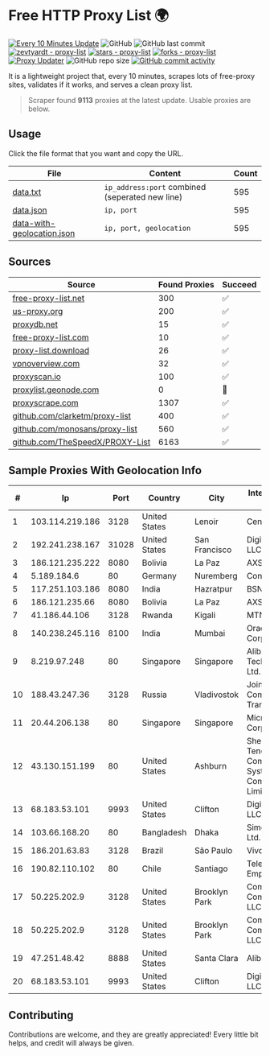 
# Free HTTP Proxy List 🌍

[![Every 10 Minutes Update](https://github.com/mertguvencli/http-proxy-list/actions/workflows/main.yml/badge.svg?branch=main)](https://github.com/mertguvencli/http-proxy-list/actions/workflows/main.yml)
![GitHub](https://img.shields.io/github/license/mertguvencli/http-proxy-list)
![GitHub last commit](https://img.shields.io/github/last-commit/mertguvencli/http-proxy-list)
[![zevtyardt - proxy-list](https://img.shields.io/static/v1?label=zevtyardt&message=proxy-list&color=blue&logo=github)](https://github.com/zevtyardt/proxy-list "Go to GitHub repo")
[![stars - proxy-list](https://img.shields.io/github/stars/zevtyardt/proxy-list?style=social)](https://github.com/zevtyardt/proxy-list)
[![forks - proxy-list](https://img.shields.io/github/forks/zevtyardt/proxy-list?style=social)](https://github.com/zevtyardt/proxy-list)
[![Proxy Updater](https://github.com/zevtyardt/proxy-list/workflows/Proxy%20Updater/badge.svg)](https://github.com/zevtyardt/proxy-list/actions?query=workflow:"Proxy+Updater")
![GitHub repo size](https://img.shields.io/github/repo-size/zevtyardt/proxy-list)
[![GitHub commit activity](https://img.shields.io/github/commit-activity/m/zevtyardt/proxy-list?logo=commits)](https://github.com/zevtyardt/proxy-list/commits/main)

It is a lightweight project that, every 10 minutes, scrapes lots of free-proxy sites, validates if it works, and serves a clean proxy list.

> Scraper found **9113** proxies at the latest update. Usable proxies are below.

## Usage

Click the file format that you want and copy the URL.

|File|Content|Count|
|----|-------|-----|
|[data.txt](https://raw.githubusercontent.com/mertguvencli/http-proxy-list/main/proxy-list/data.txt)|`ip_address:port` combined (seperated new line)|595|
|[data.json](https://raw.githubusercontent.com/mertguvencli/http-proxy-list/main/proxy-list/data.json)|`ip, port`|595|
|[data-with-geolocation.json](https://raw.githubusercontent.com/mertguvencli/http-proxy-list/main/proxy-list/data-with-geolocation.json)|`ip, port, geolocation`|595|

## Sources

|Source|Found Proxies|Succeed|
|------|-------------|-------|
|[free-proxy-list.net](https://free-proxy-list.net)|300|✅|
|[us-proxy.org](https://www.us-proxy.org)|200|✅|
|[proxydb.net](http://proxydb.net)|15|✅|
|[free-proxy-list.com](https://free-proxy-list.com/?page=&port=&type%5B%5D=http&type%5B%5D=https&up_time=0&search=Search)|10|✅|
|[proxy-list.download](https://www.proxy-list.download/HTTP)|26|✅|
|[vpnoverview.com](https://vpnoverview.com/privacy/anonymous-browsing/free-proxy-servers)|32|✅|
|[proxyscan.io](https://www.proxyscan.io)|100|✅|
|[proxylist.geonode.com](https://proxylist.geonode.com/api/proxy-list?limit=300&page=1&sort_by=lastChecked&sort_type=desc&protocols=http,https)|0|🚫|
|[proxyscrape.com](https://api.proxyscrape.com/v2/?request=displayproxies&protocol=http&timeout=10000&country=all&ssl=all&anonymity=all)|1307|✅|
|[github.com/clarketm/proxy-list](https://raw.githubusercontent.com/clarketm/proxy-list/master/proxy-list-raw.txt)|400|✅|
|[github.com/monosans/proxy-list](https://raw.githubusercontent.com/monosans/proxy-list/main/proxies/http.txt)|560|✅|
|[github.com/TheSpeedX/PROXY-List](https://raw.githubusercontent.com/TheSpeedX/PROXY-List/master/http.txt)|6163|✅|


## Sample Proxies With Geolocation Info

|#|Ip|Port|Country|City|Internet Service Provider|
|-|--|----|-------|----|-------------------------|
|1|103.114.219.186|3128|United States|Lenoir|Centrilogic, Inc.|
|2|192.241.238.167|31028|United States|San Francisco|DigitalOcean, LLC|
|3|186.121.235.222|8080|Bolivia|La Paz|AXS Bolivia S. A.|
|4|5.189.184.6|80|Germany|Nuremberg|Contabo GmbH|
|5|117.251.103.186|8080|India|Hazratpur|BSNL Internet|
|6|186.121.235.66|8080|Bolivia|La Paz|AXS Bolivia S. A.|
|7|41.186.44.106|3128|Rwanda|Kigali|MTN Rwandacell|
|8|140.238.245.116|8100|India|Mumbai|Oracle Corporation|
|9|8.219.97.248|80|Singapore|Singapore|Alibaba (US) Technology Co., Ltd.|
|10|188.43.247.36|3128|Russia|Vladivostok|Joint Stock Company TransTeleCom|
|11|20.44.206.138|80|Singapore|Singapore|Microsoft Corporation|
|12|43.130.151.199|80|United States|Ashburn|Shenzhen Tencent Computer Systems Company Limited|
|13|68.183.53.101|9993|United States|Clifton|DigitalOcean, LLC|
|14|103.66.168.20|80|Bangladesh|Dhaka|Simec System Ltd.|
|15|186.201.63.83|3128|Brazil|São Paulo|Vivo|
|16|190.82.110.102|80|Chile|Santiago|Telefonica Empresas|
|17|50.225.202.9|3128|United States|Brooklyn Park|Comcast Cable Communications, LLC|
|18|50.225.202.9|3128|United States|Brooklyn Park|Comcast Cable Communications, LLC|
|19|47.251.48.42|8888|United States|Santa Clara|Alibaba.com LLC|
|20|68.183.53.101|9993|United States|Clifton|DigitalOcean, LLC|



## Contributing

Contributions are welcome, and they are greatly appreciated! Every
little bit helps, and credit will always be given.

